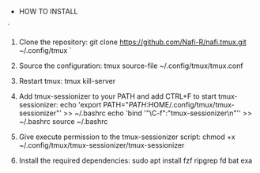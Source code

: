 * HOW TO INSTALL

`
1. Clone the repository:
    git clone https://github.com/Nafi-R/nafi.tmux.git ~/.config/tmux
`
2. Source the configuration:
    tmux source-file ~/.config/tmux/tmux.conf

3. Restart tmux:
    tmux kill-server

4. Add tmux-sessionizer to your PATH and add CTRL+F to start tmux-sessionizer:
    echo 'export PATH="$PATH:$HOME/.config/tmux/tmux-sessionizer"' >> ~/.bashrc
    echo 'bind '"\C-f":"tmux-sessionizer\n"'' >> ~/.bashrc 
    source ~/.bashrc

5. Give execute permission to the tmux-sessionizer script:
    chmod +x ~/.config/tmux/tmux-sessionizer/tmux-sessionizer

6. Install the required dependencies:
    sudo apt install fzf ripgrep fd bat exa

